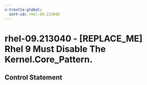 ```yaml
---
x-trestle-global:
  sort-id: rhel-09.213040
---
```


# rhel-09.213040 - \[REPLACE_ME\] Rhel 9 Must Disable The Kernel.Core_Pattern.

## Control Statement
